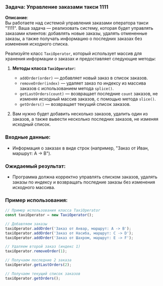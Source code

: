 ### Задача: Управление заказами такси 1111

**Описание**:  
Вы работаете над системой управления заказами оператора такси "1111". Ваша задача — реализовать систему, которая будет управлять заказами клиентов: добавлять новые заказы, удалять отмененные заказы, а также получать информацию о последних заказах без изменения исходного списка.

Реализуйте класс `TaxiOperator`, который использует массив для хранения информации о заказах и предоставляет следующие методы:

1. **Методы класса `TaxiOperator`:**

   - `addOrder(order)` — добавляет новый заказ в список заказов.
   - `removeOrder(index)` — удаляет заказ по индексу из массива заказов с использованием метода `splice()`.
   - `getLastOrders(count)` — возвращает последние `count` заказов, не изменяя исходный массив заказов, с помощью метода `slice()`.
   - `getOrders()` — возвращает текущий список заказов.

2. Вам нужно будет добавить несколько заказов, удалить один из заказов, а также вывести несколько последних заказов, не изменяя исходный список.

### Входные данные:

- Информация о заказах в виде строк (например, "Заказ от Иван, маршрут: А -> В").

### Ожидаемый результат:

- Программа должна корректно управлять списком заказов, удалять заказы по индексу и возвращать последние заказы без изменения исходного массива.

### Пример использования:

```javascript
// Пример использования класса TaxiOperator
const taxiOperator = new TaxiOperator();

// Добавляем заказы
taxiOperator.addOrder('Заказ от Анвар, маршрут: А -> В');
taxiOperator.addOrder('Заказ от Насиба, маршрут: С -> D');
taxiOperator.addOrder('Заказ от Шахром, маршрут: Е -> F');

// Удаляем второй заказ (индекс 1)
taxiOperator.removeOrder(1);

// Получаем последние 2 заказа
taxiOperator.getLastOrders(2);

// Получаем текущий список заказов
taxiOperator.getOrders();
```
